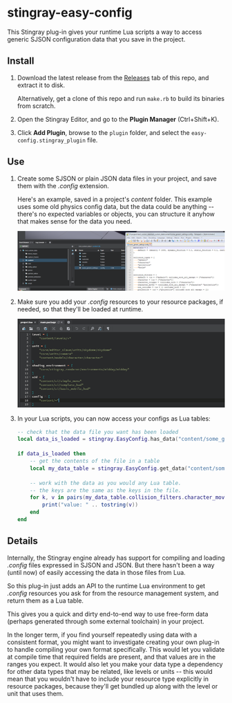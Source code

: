# stingray-easy-config

This Stingray plug-in gives your runtime Lua scripts a way to access generic SJSON configuration data that you save in the project.

## Install

1.	Download the latest release from the [Releases](/bbor/stingray-easy-config/releases) tab of this repo, and extract it to disk.

	Alternatively, get a clone of this repo and run `make.rb` to build its binaries from scratch.

2.	Open the Stingray Editor, and go to the **Plugin Manager** (Ctrl+Shift+K).

3.	Click **Add Plugin**, browse to the `plugin` folder, and select the `easy-config.stingray_plugin` file.

## Use

1.	Create some SJSON or plain JSON data files in your project, and save them with the *.config* extension.

	Here's an example, saved in a project's *content* folder. This example uses some old physics config data, but the data could be anything -- there's no expected variables or objects, you can structure it anyhow that makes sense for the data you need.

	![](readme_images/generic_config.png)

2.	Make sure you add your *.config* resources to your resource packages, if needed, so that they'll be loaded at runtime.

	![](readme_images/package.png)

3.	In your Lua scripts, you can now access your configs as Lua tables:

	```lua
	-- check that the data file you want has been loaded
	local data_is_loaded = stingray.EasyConfig.has_data("content/some_generic_settings")

	if data_is_loaded then
	    -- get the contents of the file in a table
	    local my_data_table = stingray.EasyConfig.get_data("content/some_generic_settings")

	    -- work with the data as you would any Lua table.
		-- the keys are the same as the keys in the file.
	    for k, v in pairs(my_data_table.collision_filters.character_mover.collides_with_all_except) do
	        print("value: " .. tostring(v))
	    end
	end
	```

## Details

Internally, the Stingray engine already has support for compiling and loading *.config* files expressed in SJSON and JSON. But there hasn't been a way (until now) of easily accessing the data in those files from Lua.

So this plug-in just adds an API to the runtime Lua environment to get *.config* resources you ask for from the resource management system, and return them as a Lua table.

This gives you a quick and dirty end-to-end way to use free-form data (perhaps generated through some external toolchain) in your project.

In the longer term, if you find yourself repeatedly using data with a consistent format, you might want to investigate creating your own plug-in to handle compiling your own format specifically. This would let you validate at compile time that required fields are present, and that values are in the ranges you expect. It would also let you make your data type a dependency for other data types that may be related, like levels or units -- this would mean that you wouldn't have to include your resource type explicitly in resource packages, because they'll get bundled up along with the level or unit that uses them.
